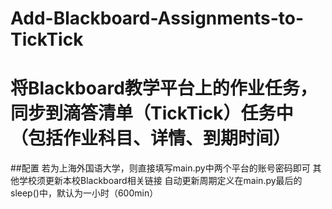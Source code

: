 # Add-Blackboard-Assignments-to-TickTick
# 将Blackboard教学平台上的作业任务，同步到滴答清单（TickTick）任务中（包括作业科目、详情、到期时间）
##配置
若为上海外国语大学，则直接填写main.py中两个平台的账号密码即可
其他学校须更新本校Blackboard相关链接
自动更新周期定义在main.py最后的sleep()中，默认为一小时（600min）
